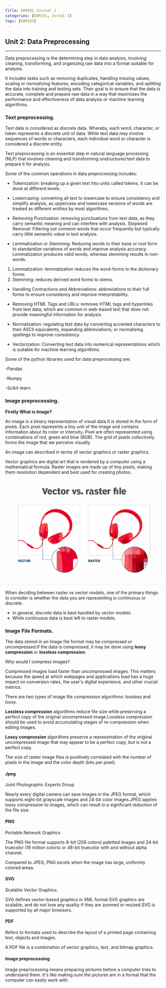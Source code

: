 ```yaml
---
Title: DAM101 Journal 2
categories: [DAM101, Jornal 2]
tags: [DAM101]
---
```


## Unit 2: Data Preprocessing 
--- 
Data preprocessing is the determining step in data analysis, involving cleaning, transforming, and organizing raw data into a format suitable for analysis.

It includes tasks such as removing duplicates, handling missing values, scaling or normalizing features, encoding categorical variables, and splitting the data into training and testing sets. 
Their goal is to ensure that the data is accurate, complete and prepare raw data in a way that maximizes the performance and effectiveness of data analysis or machine learning algorithms.

### Text preprocessing. 

Text data is considered as discrete data. Whereby, each word, character, or token represents a discrete unit of data. While text data may involve sequences of words or characters, each individual word or character is considered a discrete entity. 

Text preprocessing is an essential step in natural language processing (NLP) that involves cleaning and transforming unstructured text data to prepare it for analysis.

Some of the common operations in data preprocessing includes:
- Tokenization: breaking up a given text into units called tokens. It can be done at different levels. 

- Lowercasing: converting all text to lowercase to ensure consistency and simplify analysis, as uppercase and lowercase versions of words are treated as different entities by most algorithms.

- Removing Punctuation: removing punctuations from text data, as they carry semantic meaning and can interfere with analysis.
Stopword Removal: Filtering out common words that occur frequently but typically carry little semantic value in text analysis.

- Lemmatization or Stemming: Reducing words to their base or root form to standardize variations of words and improve analysis accuracy. Lemmatization produces valid words, whereas stemming results in non-words.
1. Lemmatization: lemmatization reduces the word-forms to the dictionary forms. 
2. Stemming: reduces derived word forms to stems. 

- Handling Contractions and Abbreviations: abbreviations to their full forms to ensure consistency and improve interpretability.
- Removing HTML Tags and URLs: removes HTML tags and hyperlinks from text data, which are common in web-based text that does not provide meaningful information for analysis.

- Normalization: regulating text data by converting accented characters to their ASCII equivalents, expanding 
abbreviations, or normalizing spellings to improve consistency.

- Vectorization: Converting text data into numerical representations which is suitable for machine learning algorithms.

Some of the python libraries used for data preprocessing are:

-Pandas 

-Numpy 

-Scikit-learn

### Image preprocessing.

**Firstly What is Image?**

An image is a binary representation of visual data.It is stored in the form of pixels. Each pixel represents a tiny unit of the image and contains information about its color or intensity. Pixel are often represented using combinations of red, green and blue (RGB). The grid of pixels collectively forms the image that we perceive visually.

An image can described in terms of vector graphics or raster graphics.

Vector graphics are digital art that is rendered by a computer using a mathematical formula. Raster images are made up of tiny pixels, making them resolution dependent and best used for creating photos.

![vectorandras](/assets/img/rvsv.png)

When deciding between raster vs vector models, one of the primary things to consider is whether the data you are representing is continuous or discrete. 

- In general, discrete data is best handled by vector models. 
- While continuous data is best left to raster models.

### Image File Formats.

The data stored in an image file format may be compressed or uncompressed.If the data is compressed, it may be done using **lossy compression** or **lossless compression**. 

Why would I compress images?

Compressed images load faster than uncompressed images. This matters because the speed at which webpages and applications load has a huge impact on conversion rates, the user's digital experience, and other crucial metrics.

There are two types of image file compression algorithms: lossless and lossy.

**Lossless compression** algorithms reduce file size while preserving a perfect copy of the original uncompressed image.Lossless compression should be used to avoid accumulating stages of re-compression when editing images.

**Lossy compression** algorithms preserve a representation of the original uncompressed image that may appear to be a perfect copy, but is not a perfect copy. 

The size of raster image files is positively correlated with the number of pixels in the image and the color depth (bits per pixel). 


#### Jpeg

Joint Photographic Experts Group

 Nearly every digital camera can save images in the JPEG format, which supports eight-bit grayscale images and 24-bit color images.JPEG applies lossy compression to images, which can result in a significant reduction of the file size.

#### PNG

Portable Network Graphics 

 The PNG file format supports 8-bit (256 colors) paletted images and 24-bit truecolor (16 million colors) or 48-bit truecolor with and without alpha channel.

Compared to JPEG, PNG excels when the image has large, uniformly colored areas.

#### SVG

Scalable Vector Graphics.

SVG defines vector-based graphics in XML format.SVG graphics are scalable, and do not lose any quality if they are zoomed or resized.SVG is supported by all major browsers.

#### PDF


Refers to formats used to describe the layout of a printed page containing text, objects and images. 

A PDF file is a combination of vector graphics, text, and bitmap graphics. 

#### Image preprocessing

Image preprocessing means preparing pictures before a computer tries to understand them. It's like making sure the pictures are in a format that the computer can easily work with.

